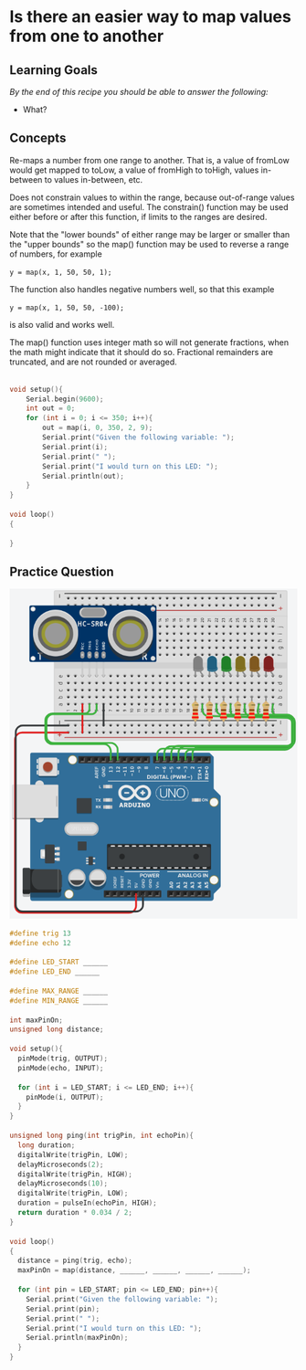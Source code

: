 # Is there an easier way to map values from one to another

## Learning Goals

*By the end of this recipe you should be able to answer the following:*

* What?

## Concepts

Re-maps a number from one range to another. That is, a value of fromLow would get mapped to toLow, a value of fromHigh to toHigh, values in-between to values in-between, etc.

Does not constrain values to within the range, because out-of-range values are sometimes intended and useful. The constrain() function may be used either before or after this function, if limits to the ranges are desired.

Note that the "lower bounds" of either range may be larger or smaller than the "upper bounds" so the map() function may be used to reverse a range of numbers, for example

`y = map(x, 1, 50, 50, 1);`

The function also handles negative numbers well, so that this example

`y = map(x, 1, 50, 50, -100);`

is also valid and works well.

The map() function uses integer math so will not generate fractions, when the math might indicate that it should do so. Fractional remainders are truncated, and are not rounded or averaged.

```cpp

void setup(){
    Serial.begin(9600);
    int out = 0;
    for (int i = 0; i <= 350; i++){
        out = map(i, 0, 350, 2, 9);
      	Serial.print("Given the following variable: ");
      	Serial.print(i);
      	Serial.print(" ");
        Serial.print("I would turn on this LED: ");
        Serial.println(out);
    }
}

void loop()
{
  
}
```




## Practice Question

![](files/Screenshot_20230307_133407.png)

```cpp
#define trig 13
#define echo 12

#define LED_START ______
#define LED_END ______

#define MAX_RANGE ______
#define MIN_RANGE ______

int maxPinOn;
unsigned long distance;

void setup(){
  pinMode(trig, OUTPUT);
  pinMode(echo, INPUT);

  for (int i = LED_START; i <= LED_END; i++){
    pinMode(i, OUTPUT);
  }
}

unsigned long ping(int trigPin, int echoPin){
  long duration;
  digitalWrite(trigPin, LOW);
  delayMicroseconds(2);
  digitalWrite(trigPin, HIGH);
  delayMicroseconds(10);
  digitalWrite(trigPin, LOW);
  duration = pulseIn(echoPin, HIGH);
  return duration * 0.034 / 2; 
}

void loop()
{
  distance = ping(trig, echo);
  maxPinOn = map(distance, ______, ______, ______, ______);
  
  for (int pin = LED_START; pin <= LED_END; pin++){
    Serial.print("Given the following variable: ");
    Serial.print(pin);
    Serial.print(" ");
    Serial.print("I would turn on this LED: ");
    Serial.println(maxPinOn);
  }
}
```